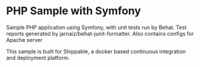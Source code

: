 PHP Sample with Symfony
==================

Sample PHP application using Symfony, with unit tests run by Behat. Test reports generated by jarnaiz/behat-junit-formatter. Also contains configs for Apache server

This sample is built for Shippable, a docker based continuous integration and deployment platform.
